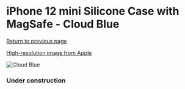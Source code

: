 # iPhone 12 mini Silicone Case with MagSafe - Cloud Blue

[Return to previous page](/iphone_12)

[High-resolution image from Apple](https://store.storeimages.cdn-apple.com/8756/as-images.apple.com/is/MKTP3?wid=4500&hei=4500&fmt=png)

<div style="width: 384px"><img src="/everysource/MKTP3.png" alt="Cloud Blue"></div>

### Under construction
